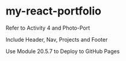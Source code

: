 # my-react-portfolio

Refer to Activity 4 and Photo-Port

Include Header, Nav, Projects and Footer

Use Module 20.5.7 to Deploy to GitHub Pages